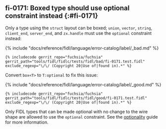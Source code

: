 ## fi-0171: Boxed type should use optional constraint instead {:#fi-0171}

Only a type using the `struct` layout can be boxed; `union`, `vector`, `string`,
`client_end`, `server_end`, and `zx.handle` must use the `optional` constraint
instead:

{% include "docs/reference/fidl/language/error-catalog/label/_bad.md" %}

```fidl
{% includecode gerrit_repo="fuchsia/fuchsia" gerrit_path="tools/fidl/fidlc/tests/fidl/bad/fi-0171.test.fidl" exclude_regexp="\/\/ (Copyright 20|Use of|found in).*" %}
```

Convert `box<T>` to `T:optional` to fix this issue:

{% include "docs/reference/fidl/language/error-catalog/label/_good.md" %}

```fidl
{% includecode gerrit_repo="fuchsia/fuchsia" gerrit_path="tools/fidl/fidlc/tests/fidl/good/fi-0171.test.fidl" exclude_regexp="\/\/ (Copyright 20|Use of|found in).*" %}
```

Only FIDL types that can be made optional with no change to the wire shape are
allowed to use the `optional` constraint. See the
[optionality][0171-optionality] guide for more information.

[0171-optionality]: /docs/development/languages/fidl/examples/README.md#expandable-12
